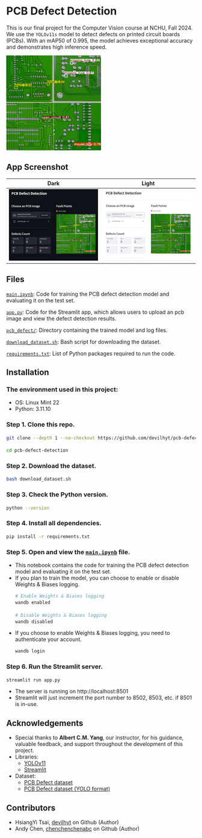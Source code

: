 # PCB Defect Detection

This is our final project for the Computer Vision course at NCHU, Fall 2024. We use the `YOLOv11s` model to detect defects on printed circuit boards (PCBs). With an mAP50 of 0.995, the model achieves exceptional accuracy and demonstrates high inference speed.

<img src="image/pcb-defect-detection.jpg" style="width: 50%;">

## App Screenshot
Dark | Light
:---:|:----:
![APP dark](image/app-dark.png) | ![APP light](image/app-light.png)

## Files

[`main.ipynb`](main.ipynb): Code for training the PCB defect detection model and evaluating it on the test set.

[`app.py`](app.py): Code for the Streamlit app, which allows users to upload an pcb image and view the defect detection results.

[`pcb_defect/`](pcb_defect/): Directory containing the trained model and log files.

[`download_dataset.sh`](download_dataset.sh): Bash script for downloading the dataset.

[`requirements.txt`](requirements.txt): List of Python packages required to run the code.

## Installation

### The environment used in this project:
  - OS: Linux Mint 22
  - Python: 3.11.10

### Step 1. Clone this repo.
  ```bash
  git clone --depth 1 --no-checkout https://github.com/devilhyt/pcb-defect-detection.git
  
  cd pcb-defect-detection
  ```

### Step 2. Download the dataset.
  ```bash
  bash download_dataset.sh
  ```

### Step 3. Check the Python version.
  ```bash
  python --version
  ```

### Step 4. Install all dependencies.
  ```bash
  pip install -r requirements.txt
  ```
  
### Step 5. Open and view the [`main.ipynb`](main.ipynb) file.
  - This notebook contains the code for training the PCB defect detection model and evaluating it on the test set.
  - If you plan to train the model, you can choose to enable or disable Weights & Biases logging.
    ```bash
    # Enable Weights & Biases logging
    wandb enabled

    # Disable Weights & Biases logging
    wandb disabled
    ```
  - If you choose to enable Weights & Biases logging, you need to authenticate your account.
      ```bash
      wandb login
      ```


### Step 6. Run the Streamlit server.
  ```bash
  streamlit run app.py
  ```
  - The server is running on http://localhost:8501
  - Streamlit will just increment the port number to 8502, 8503, etc. if 8501 is in-use.

<!-- ## App Screenshot
  ![APP Screenshot](image/app.png) -->

## Acknowledgements
- Special thanks to **Albert C.M. Yang**, our instructor, for his guidance, valuable feedback, and support throughout the development of this project.
- Libraries:
  - [YOLOv11](https://docs.ultralytics.com/models/yolo11/)
  - [Streamlit](https://streamlit.io/)
- Dataset:
  - [PCB Defect dataset](https://github.com/Ixiaohuihuihui/Tiny-Defect-Detection-for-PCB)
  - [PCB Defect dataset (YOLO format)](https://www.kaggle.com/datasets/norbertelter/pcb-defect-dataset)

## Contributors
- HsiangYi Tsai, [devilhyt](https://github.com/devilhyt) on Github (Author)
- Andy Chen, [chenchenchenabc](https://github.com/chenchenchenabc) on Github (Author)